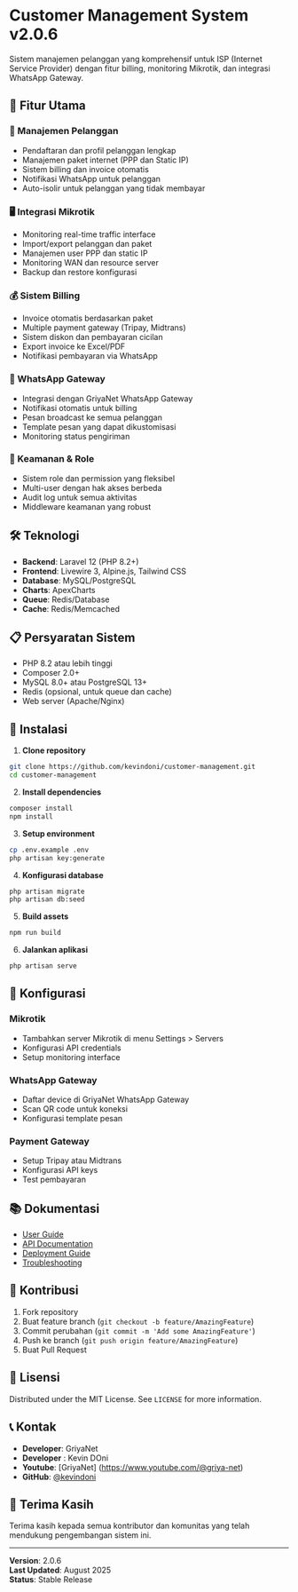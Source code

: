 # Customer Management System v2.0.6

Sistem manajemen pelanggan yang komprehensif untuk ISP (Internet Service Provider) dengan fitur billing, monitoring Mikrotik, dan integrasi WhatsApp Gateway.

## 🚀 Fitur Utama

### 👥 Manajemen Pelanggan
- Pendaftaran dan profil pelanggan lengkap
- Manajemen paket internet (PPP dan Static IP)
- Sistem billing dan invoice otomatis
- Notifikasi WhatsApp untuk pelanggan
- Auto-isolir untuk pelanggan yang tidak membayar

### 🖥️ Integrasi Mikrotik
- Monitoring real-time traffic interface
- Import/export pelanggan dan paket
- Manajemen user PPP dan static IP
- Monitoring WAN dan resource server
- Backup dan restore konfigurasi

### 💰 Sistem Billing
- Invoice otomatis berdasarkan paket
- Multiple payment gateway (Tripay, Midtrans)
- Sistem diskon dan pembayaran cicilan
- Export invoice ke Excel/PDF
- Notifikasi pembayaran via WhatsApp

### 📱 WhatsApp Gateway
- Integrasi dengan GriyaNet WhatsApp Gateway
- Notifikasi otomatis untuk billing
- Pesan broadcast ke semua pelanggan
- Template pesan yang dapat dikustomisasi
- Monitoring status pengiriman

### 🔐 Keamanan & Role
- Sistem role dan permission yang fleksibel
- Multi-user dengan hak akses berbeda
- Audit log untuk semua aktivitas
- Middleware keamanan yang robust

## 🛠️ Teknologi

- **Backend**: Laravel 12 (PHP 8.2+)
- **Frontend**: Livewire 3, Alpine.js, Tailwind CSS
- **Database**: MySQL/PostgreSQL
- **Charts**: ApexCharts
- **Queue**: Redis/Database
- **Cache**: Redis/Memcached

## 📋 Persyaratan Sistem

- PHP 8.2 atau lebih tinggi
- Composer 2.0+
- MySQL 8.0+ atau PostgreSQL 13+
- Redis (opsional, untuk queue dan cache)
- Web server (Apache/Nginx)

## 🚀 Instalasi

1. **Clone repository**
```bash
git clone https://github.com/kevindoni/customer-management.git
cd customer-management
```

2. **Install dependencies**
```bash
composer install
npm install
```

3. **Setup environment**
```bash
cp .env.example .env
php artisan key:generate
```

4. **Konfigurasi database**
```bash
php artisan migrate
php artisan db:seed
```

5. **Build assets**
```bash
npm run build
```

6. **Jalankan aplikasi**
```bash
php artisan serve
```

## 🔧 Konfigurasi

### Mikrotik
- Tambahkan server Mikrotik di menu Settings > Servers
- Konfigurasi API credentials
- Setup monitoring interface

### WhatsApp Gateway
- Daftar device di GriyaNet WhatsApp Gateway
- Scan QR code untuk koneksi
- Konfigurasi template pesan

### Payment Gateway
- Setup Tripay atau Midtrans
- Konfigurasi API keys
- Test pembayaran

## 📚 Dokumentasi

- [User Guide](docs/user-guide.md)
- [API Documentation](docs/api.md)
- [Deployment Guide](docs/deployment.md)
- [Troubleshooting](docs/troubleshooting.md)

## 🤝 Kontribusi

1. Fork repository
2. Buat feature branch (`git checkout -b feature/AmazingFeature`)
3. Commit perubahan (`git commit -m 'Add some AmazingFeature'`)
4. Push ke branch (`git push origin feature/AmazingFeature`)
5. Buat Pull Request

## 📄 Lisensi

Distributed under the MIT License. See `LICENSE` for more information.

## 📞 Kontak

- **Developer**: GriyaNet
- **Developer** : Kevin DOni
- **Youtube**: [GriyaNet] (https://www.youtube.com/@griya-net)
- **GitHub**: [@kevindoni](https://github.com/kevindoni)

## 🙏 Terima Kasih

Terima kasih kepada semua kontributor dan komunitas yang telah mendukung pengembangan sistem ini.

---

**Version**: 2.0.6  
**Last Updated**: August 2025  
**Status**: Stable Release